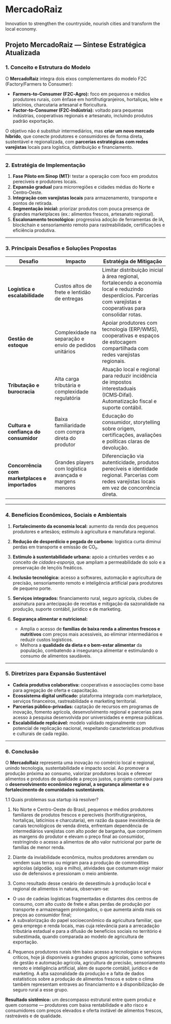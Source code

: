 # MercadoRaiz
Innovation to strengthen the countryside, nourish cities and transform the local economy.

## Projeto MercadoRaiz — Síntese Estratégica Atualizada

### 1. Conceito e Estrutura do Modelo

O **MercadoRaiz** integra dois eixos complementares do modelo F2C (Factory/Farmers to Consumer):

* **Farmers‑to‑Consumer (F2C‑Agro):** foco em pequenos e médios produtores rurais, com ênfase em hortifrutigranjeiros, hortaliças, leite e laticínios, charcutaria artesanal e floricultura.
* **Factor‑to‑Consumer (F2C‑Indústria):** voltado para pequenas indústrias, cooperativas regionais e artesanato, incluindo produtos padrão exportação.

O objetivo não é substituir intermediários, mas **criar um novo mercado híbrido**, que conecte produtores e consumidores de forma direta, sustentável e regionalizada, com **parcerias estratégicas com redes varejistas** locais para logística, distribuição e financiamento.

---

### 2. Estratégia de Implementação

1. **Fase Piloto em Sinop (MT):** testar a operação com foco em produtos perecíveis e produtores locais.
2. **Expansão gradual** para microrregiões e cidades médias do Norte e Centro‑Oeste.
3. **Integração com varejistas locais** para armazenamento, transporte e pontos de retirada.
4. **Segmentação inicial:** priorizar produtos com pouca presença de grandes marketplaces (ex.: alimentos frescos, artesanato regional).
5. **Escalonamento tecnológico:** progressiva adoção de ferramentas de IA, blockchain e sensoriamento remoto para rastreabilidade, certificações e eficiência produtiva.

---

### 3. Principais Desafios e Soluções Propostas

| Desafio                                        | Impacto                                                  | Estratégia de Mitigação                                                                                                                                              |
| ---------------------------------------------- | -------------------------------------------------------- | -------------------------------------------------------------------------------------------------------------------------------------------------------------------- |
| **Logística e escalabilidade**                 | Custos altos de frete e lentidão de entregas             | Limitar distribuição inicial à área regional, fortalecendo a economia local e reduzindo desperdícios. Parcerias com varejistas e cooperativas para consolidar rotas. |
| **Gestão de estoque**                          | Complexidade na separação e envio de pedidos unitários   | Apoiar produtores com tecnologia (ERP/WMS), cooperativas e espaços de estocagem compartilhada com redes varejistas regionais.                                        |
| **Tributação e burocracia**                    | Alta carga tributária e complexidade regulatória         | Atuação local e regional para reduzir incidência de impostos interestaduais (ICMS‑Difal). Automatização fiscal e suporte contábil.                                   |
| **Cultura e confiança do consumidor**          | Baixa familiaridade com compra direta do produtor        | Educação do consumidor, storytelling sobre origem, certificações, avaliações e políticas claras de devolução.                                                        |
| **Concorrência com marketplaces e importados** | Grandes players com logística avançada e margens menores | Diferenciação via autenticidade, produtos perecíveis e identidade regional. Parcerias com redes varejistas locais em vez de concorrência direta.                     |

---

### 4. Benefícios Econômicos, Sociais e Ambientais

1. **Fortalecimento da economia local:** aumento da renda dos pequenos produtores e artesãos; estímulo à agricultura e manufatura regional.
2. **Redução de desperdício e pegada de carbono:** logística curta diminui perdas em transporte e emissão de CO₂.
3. **Estímulo à sustentabilidade urbana:** apoio a cinturões verdes e ao conceito de *cidades‑esponja*, que ampliam a permeabilidade do solo e a preservação de lençóis freáticos.
4. **Inclusão tecnológica:** acesso a softwares, automação e agricultura de precisão, sensoriamento remoto e inteligência artificial para produtores de pequeno porte.
5. **Serviços integrados:** financiamento rural, seguro agrícola, clubes de assinatura para antecipação de receitas e mitigação da sazonalidade na produção, suporte contábil, jurídico e de marketing.
6. **Segurança alimentar e nutricional:**

   * Amplia o acesso de **famílias de baixa renda a alimentos frescos e nutritivos** com preços mais acessíveis, ao eliminar intermediários e reduzir custos logísticos.
   * Melhora a **qualidade da dieta e o bem‑estar alimentar** da população, combatendo a insegurança alimentar e estimulando o consumo de alimentos saudáveis.

---

### 5. Diretrizes para Expansão Sustentável

* **Cadeia produtiva colaborativa:** cooperativas e associações como base para agregação de oferta e capacitação.
* **Ecossistema digital unificado:** plataforma integrada com marketplace, serviços financeiros, rastreabilidade e marketing territorial.
* **Parcerias público‑privadas:** captação de recursos em programas de inovação, fomento agrícola, desenvolvimento regional e parcerias para acesso à pesquisa desenvolvida por universidades e empresa públicas.
* **Escalabilidade replicável:** modelo validado regionalmente com potencial de replicação nacional, respeitando características produtivas e culturais de cada região.

---

### 6. Conclusão

O **MercadoRaiz** representa uma inovação no comércio local e regional, unindo tecnologia, sustentabilidade e impacto social. Ao promover a produção próxima ao consumo, valorizar produtores locais e oferecer alimentos e produtos de qualidade a preços justos, o projeto contribui para o **desenvolvimento econômico regional, a segurança alimentar e o fortalecimento de comunidades sustentáveis**.


1.1 Quais problemas sua startup irá resolver?
1. No Norte e Centro-Oeste do Brasil, pequenos e médios produtores familiares de produtos frescos e perecíveis (hortifrutigranjeiros, hortaliças, laticínios e charcutaria), em razão da quase inexistência de canais tecnológicos de venda direta, enfrentam dependência de intermediários varejistas com alto poder de barganha, que comprimem as margens do produtor e elevam o preço final ao consumidor, restringindo o acesso a alimentos de alto valor nutricional por parte de famílias de menor renda.

2. Diante da inviabilidade econômica, muitos produtores arrendam ou vendem suas terras ou migram para a produção de commodities agrícolas (algodão, soja e milho), atividades que costumam exigir maior uso de defensivos e pressionam o meio ambiente.

3. Como resultado desse cenário de desestímulo à produção local e regional de alimentos in natura, observam-se:

* O uso de cadeias logísticas fragmentadas e distantes dos centros de consumo, com alto custo de frete e altas perdas de produção por transporte e armazenagem prolongados, o que aumenta ainda mais os preços ao consumidor final;
* A subvalorização do papel socioeconômico da agricultura familiar, que gera emprego e renda locais, mas cuja relevância para a arrecadação tributária estadual e para a difusão de benefícios sociais no território é subestimada, quando comparada ao modelo de agricultura de exportação.

4. Pequenos produtores rurais têm baixo acesso a tecnologias e serviços críticos, hoje já disponíveis a grandes grupos agrícolas, como softwares de gestão e automação agrícola, agricultura de precisão, sensoriamento remoto e inteligência artificial, além de suporte contábil, jurídico e de marketing. A alta sazonalidade da produção e a falta de dados estatísticos sobre a produção de alimentos frescos e sobre o clima também representam entraves ao financiamento e à disponibilização de seguro rural a esse grupo.

**Resultado sistêmico:** um descompasso estrutural entre quem produz e quem consome — produtores com baixa rentabilidade e alto risco e consumidores com preços elevados e oferta instável de alimentos frescos, rastreáveis e de qualidade.

